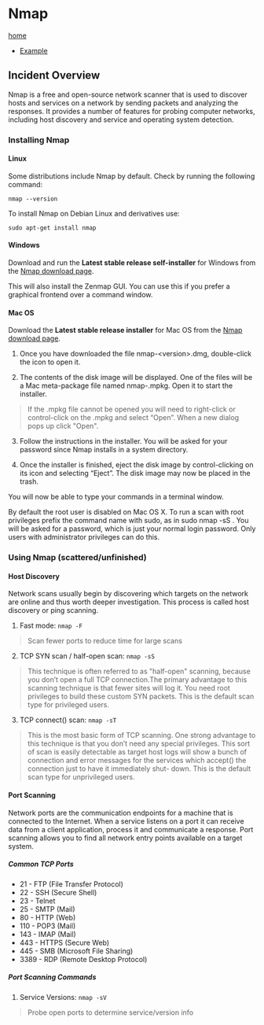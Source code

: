 # Nmap

[home](../README.md)
- [Example](#Example)

## Incident Overview  

Nmap is a free and open-source network scanner that is used to discover hosts and services on a network by sending packets and analyzing the responses. It provides a number of features for probing computer networks, including host discovery and service and operating system detection.


### Installing Nmap

#### Linux

Some distributions include Nmap by default. Check by running the following command:

 ```
 nmap --version
 ```

To install Nmap on Debian Linux and derivatives use:

```
sudo apt-get install nmap
```

#### Windows

Download and run the **Latest __stable__ release self-installer** for Windows from the
[Nmap download page](https://nmap.org/download.html).

This will also install the Zenmap GUI. You can use this if you prefer a graphical frontend over a command window.

#### Mac OS

Download the **Latest stable release installer** for Mac OS from the
[Nmap download page](https://nmap.org/download.html).

1. Once you have downloaded the file nmap-\<version>\.dmg, double-click the icon to open it.

2. The contents of the disk image will be displayed. One of the files will be a Mac meta-package file named nmap-<version>.mpkg. Open it to start the installer.

> If the .mpkg file cannot be opened you will need to right-click or control-click on the .mpkg and select “Open”. When a new dialog pops up click "Open".

3. Follow the instructions in the installer. You will be asked for your password since Nmap installs in a system directory.

4. Once the installer is finished, eject the disk image by control-clicking on its icon and selecting “Eject”. The disk image may now be placed in the trash.


You will now be able to type your commands in a terminal window.

By default the root user is disabled on Mac OS X. To run a scan with root privileges prefix the command name with sudo, as in sudo nmap -sS <target>. You will be asked for a password, which is just your normal login password. Only users with administrator privileges can do this.


### Using Nmap (scattered/unfinished)

#### Host Discovery
Network scans usually begin by discovering which targets on the network are online and thus worth deeper investigation. This process is called host discovery or ping scanning.

1.	Fast mode: ```nmap -F```
>Scan fewer ports to reduce time for large scans

2.	TCP SYN scan / half-open scan: ```nmap -sS```
>This technique is often referred to as "half-open" scanning, because you don’t open a full TCP connection.The primary advantage to this scanning technique is that fewer sites will log it. You need root privileges to build these custom SYN packets. This is the default scan type for privileged users.

3.	TCP connect() scan: ```nmap -sT```
>This is the most basic form of TCP scanning. One strong advantage to this technique is that you don’t need any special privileges.
This sort of scan is easily detectable as target host logs will show a bunch of connection and error messages for the services which accept() the connection just to have it immediately shut- down. This is the default scan type for unprivileged users.



#### Port Scanning
Network ports are the communication endpoints for a machine that is connected to the Internet. When a service listens on a port it can receive data from a client application, process it and communicate a response. Port scanning allows you to find all network entry points available on a target system.

#####  Common TCP Ports

- 21 - FTP (File Transfer Protocol)
- 22 - SSH (Secure Shell)
- 23 - Telnet
- 25 - SMTP (Mail)
- 80 - HTTP (Web)
- 110 - POP3 (Mail)
- 143 - IMAP (Mail)
- 443 - HTTPS (Secure Web)
- 445 - SMB (Microsoft File Sharing)
- 3389 - RDP (Remote Desktop Protocol)

##### Port Scanning Commands

1.	Service Versions: ```nmap -sV```
>Probe open ports to determine service/version info
